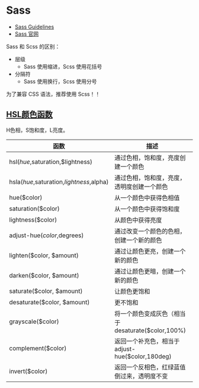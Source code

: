 # Sass

- [Sass Guidelines](https://sass-guidelin.es/#the-7-1-pattern)
- [Sass 官网](https://sass-lang.com/)

Sass 和 Scss 的区别：

- 层级
  - Sass 使用缩进，Scss 使用花括号
- 分隔符
  - Sass 使用换行，Scss 使用分号

为了兼容 CSS 语法，推荐使用 Scss！！

## [HSL颜色函数](https://www.w3cplus.com/preprocessor/sass-color-function.html)
H色相，S饱和度，L亮度。  

| 函数 | 描述 |
| --- | --- |
| hsl($hue,$saturation,$lightness) | 通过色相，饱和度，亮度创建一个颜色 |
| hsla($hue,$saturation,$lightness,$alpha) | 通过色相，饱和度，亮度，透明度创建一个颜色 |
| hue($color) | 从一个颜色中获得色相值 |
| saturation($color) | 从一个颜色中获得饱和度 |
| lightness($color) | 从颜色中获得亮度 |
| adjust-hue($color,$degrees) | 通过改变一个颜色的色相，创建一个新的颜色 |
| lighten($color, $amount) | 通过让颜色更亮，创建一个新的颜色 |
| darken($color, $amount) | 通过让颜色更暗，创建一个新的颜色 |
| saturate($color, $amount) | 让颜色更饱和 |
| desaturate($color, $amount) | 更不饱和 |
| grayscale($color) | 将一个颜色变成灰色（相当于desaturate($color,100%) |
| complement($color) | 返回一个补充色，相当于adjust-hue($color,180deg) |
| invert($color) | 返回一个反相色，红绿蓝值倒过来，透明度不变 |
